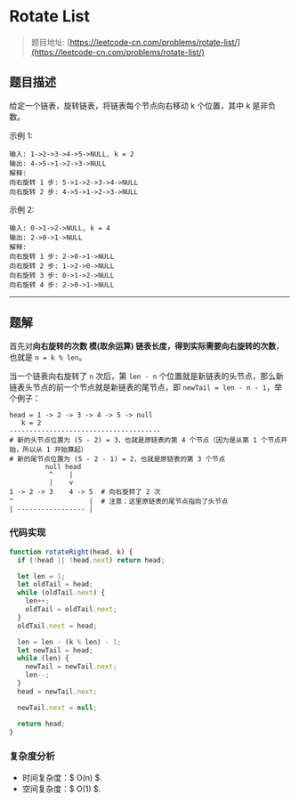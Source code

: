 # Rotate List

> 题目地址: [https://leetcode-cn.com/problems/rotate-list/](https://leetcode-cn.com/problems/rotate-list/)

## 题目描述

给定一个链表，旋转链表，将链表每个节点向右移动 k 个位置，其中 k 是非负数。

示例 1:

```
输入: 1->2->3->4->5->NULL, k = 2
输出: 4->5->1->2->3->NULL
解释:
向右旋转 1 步: 5->1->2->3->4->NULL
向右旋转 2 步: 4->5->1->2->3->NULL
```

示例 2:

```
输入: 0->1->2->NULL, k = 4
输出: 2->0->1->NULL
解释:
向右旋转 1 步: 2->0->1->NULL
向右旋转 2 步: 1->2->0->NULL
向右旋转 3 步: 0->1->2->NULL
向右旋转 4 步: 2->0->1->NULL
```

------

## 题解

首先对**向右旋转的次数 模(取余运算) 链表长度，得到实际需要向右旋转的次数**，也就是 `n = k % len`。

当一个链表向右旋转了 `n` 次后，第 `len - n` 个位置就是新链表的头节点，那么新链表头节点的前一个节点就是新链表的尾节点，即 `newTail = len - n - 1`，举个例子：

```
head = 1 -> 2 -> 3 -> 4 -> 5 -> null
   k = 2
--------------------------------------
# 新的头节点位置为 (5 - 2) = 3，也就是原链表的第 4 个节点（因为是从第 1 个节点开始，所以从 1 开始算起）
# 新的尾节点位置为 (5 - 2 - 1) = 2，也就是原链表的第 3 个节点
         null head
          ^    |
          |    v
1 -> 2 -> 3    4 -> 5  # 向右旋转了 2 次
^                   |  # 注意：这里原链表的尾节点指向了头节点
| ----------------- |
```

### 代码实现

```js
function rotateRight(head, k) {
  if (!head || !head.next) return head;

  let len = 1;
  let oldTail = head;
  while (oldTail.next) {
    len++;
    oldTail = oldTail.next;
  }
  oldTail.next = head;

  len = len - (k % len) - 1;
  let newTail = head;
  while (len) {
    newTail = newTail.next;
    len--;
  }
  head = newTail.next;

  newTail.next = null;

  return head;
}
```

### 复杂度分析

* 时间复杂度：$ O(n) $.
* 空间复杂度：$ O(1) $.
